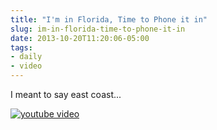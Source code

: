 ```yaml
---
title: "I'm in Florida, Time to Phone it in"
slug: im-in-florida-time-to-phone-it-in
date: 2013-10-20T11:20:06-05:00
tags:
- daily
- video
---
```

I meant to say east coast...

[![youtube video](https://img.youtube.com/vi/Uh5Td-O6N7c/0.jpg)](https://www.youtube.com/watch?v=Uh5Td-O6N7c)
